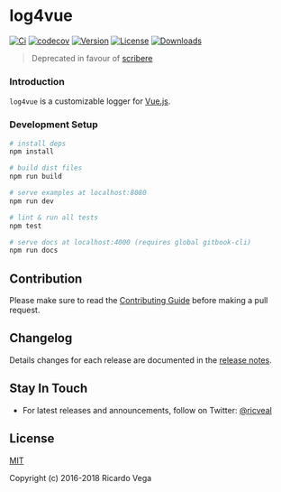 # log4vue
[![Ci](https://img.shields.io/circleci/project/github/ricveal/log4vue.svg)](https://circleci.com/gh/ricveal/log4vue)
[![codecov](https://codecov.io/gh/ricveal/log4vue/branch/master/graph/badge.svg)](https://codecov.io/gh/ricveal/log4vue)
[![Version](https://img.shields.io/npm/v/log4vue.svg)](https://www.npmjs.com/package/log4vue)
[![License](https://img.shields.io/npm/l/log4vue.svg)](https://www.npmjs.com/package/log4vue)
[![Downloads](https://img.shields.io/npm/dm/log4vue.svg)](https://www.npmjs.com/package/log4vue)

> Deprecated in favour of [scribere](/ricveal/scribere)

### Introduction

`log4vue` is a customizable logger for [Vue.js](http://vuejs.org).

### Development Setup

``` bash
# install deps
npm install

# build dist files
npm run build

# serve examples at localhost:8080
npm run dev

# lint & run all tests
npm test

# serve docs at localhost:4000 (requires global gitbook-cli)
npm run docs
```


## Contribution

Please make sure to read the [Contributing Guide](https://github.com/ricveal/log4vue/blob/develop/.github/CONTRIBUTING.md) before making a pull request.

## Changelog

Details changes for each release are documented in the [release notes](https://github.com/ricveal/log4vue/releases).

## Stay In Touch

- For latest releases and announcements, follow on Twitter: [@ricveal](https://twitter.com/ricveal)

## License

[MIT](http://opensource.org/licenses/MIT)

Copyright (c) 2016-2018 Ricardo Vega


